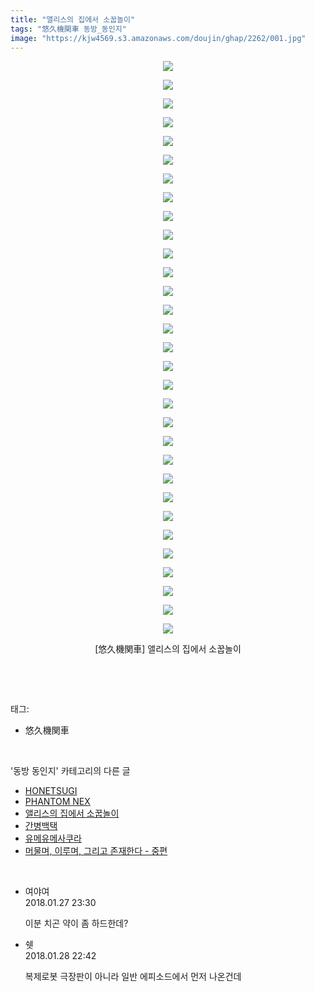 ```yaml
---
title: "앨리스의 집에서 소꿉놀이"
tags: "悠久機関車 동방_동인지"
image: "https://kjw4569.s3.amazonaws.com/doujin/ghap/2262/001.jpg"
---
```

<div class="article">
<p style="text-align: center; clear: none; float: none;"><img src="{{ site.imgserver3 }}/ghap/2262/001.jpg"/></p>
<p style="text-align: center; clear: none; float: none;"><img src="{{ site.imgserver3 }}/ghap/2262/002.jpg"/></p>
<p style="text-align: center; clear: none; float: none;"><img src="{{ site.imgserver3 }}/ghap/2262/003.jpg"/></p>
<p style="text-align: center; clear: none; float: none;"><img src="{{ site.imgserver3 }}/ghap/2262/004.jpg"/></p>
<p style="text-align: center; clear: none; float: none;"><img src="{{ site.imgserver3 }}/ghap/2262/005.jpg"/></p>
<p style="text-align: center; clear: none; float: none;"><img src="{{ site.imgserver3 }}/ghap/2262/006.jpg"/></p>
<p style="text-align: center; clear: none; float: none;"><img src="{{ site.imgserver3 }}/ghap/2262/007.jpg"/></p>
<p style="text-align: center; clear: none; float: none;"><img src="{{ site.imgserver3 }}/ghap/2262/008.jpg"/></p>
<p style="text-align: center; clear: none; float: none;"><img src="{{ site.imgserver3 }}/ghap/2262/009.jpg"/></p>
<p style="text-align: center; clear: none; float: none;"><img src="{{ site.imgserver3 }}/ghap/2262/010.jpg"/></p>
<p style="text-align: center; clear: none; float: none;"><img src="{{ site.imgserver3 }}/ghap/2262/011.jpg"/></p>
<p style="text-align: center; clear: none; float: none;"><img src="{{ site.imgserver3 }}/ghap/2262/012.jpg"/></p>
<p style="text-align: center; clear: none; float: none;"><img src="{{ site.imgserver3 }}/ghap/2262/013.jpg"/></p>
<p style="text-align: center; clear: none; float: none;"><img src="{{ site.imgserver3 }}/ghap/2262/014.jpg"/></p>
<p style="text-align: center; clear: none; float: none;"><img src="{{ site.imgserver3 }}/ghap/2262/015.jpg"/></p>
<p style="text-align: center; clear: none; float: none;"><img src="{{ site.imgserver3 }}/ghap/2262/016.jpg"/></p>
<p style="text-align: center; clear: none; float: none;"><img src="{{ site.imgserver3 }}/ghap/2262/017.jpg"/></p>
<p style="text-align: center; clear: none; float: none;"><img src="{{ site.imgserver3 }}/ghap/2262/018.jpg"/></p>
<p style="text-align: center; clear: none; float: none;"><img src="{{ site.imgserver3 }}/ghap/2262/019.jpg"/></p>
<p style="text-align: center; clear: none; float: none;"><img src="{{ site.imgserver3 }}/ghap/2262/020.jpg"/></p>
<p style="text-align: center; clear: none; float: none;"><img src="{{ site.imgserver3 }}/ghap/2262/021.jpg"/></p>
<p style="text-align: center; clear: none; float: none;"><img src="{{ site.imgserver3 }}/ghap/2262/022.jpg"/></p>
<p style="text-align: center; clear: none; float: none;"><img src="{{ site.imgserver3 }}/ghap/2262/023.jpg"/></p>
<p style="text-align: center; clear: none; float: none;"><img src="{{ site.imgserver3 }}/ghap/2262/024.jpg"/></p>
<p style="text-align: center; clear: none; float: none;"><img src="{{ site.imgserver3 }}/ghap/2262/025.jpg"/></p>
<p style="text-align: center; clear: none; float: none;"><img src="{{ site.imgserver3 }}/ghap/2262/026.jpg"/></p>
<p style="text-align: center; clear: none; float: none;"><img src="{{ site.imgserver3 }}/ghap/2262/027.jpg"/></p>
<p style="text-align: center; clear: none; float: none;"><img src="{{ site.imgserver3 }}/ghap/2262/028.jpg"/></p>
<p style="text-align: center; clear: none; float: none;"><img src="{{ site.imgserver3 }}/ghap/2262/029.jpg"/></p>
<p style="text-align: center; clear: none; float: none;"><img src="{{ site.imgserver3 }}/ghap/2262/030.jpg"/></p>
<p style="text-align: center; clear: none; float: none;"><img src="{{ site.imgserver3 }}/ghap/2262/031.jpg"/></p>
<p style="text-align: center; clear: none; float: none;">[悠久機関車] 앨리스의 집에서 소꿉놀이</p>
<p><br/></p>
</div><br/>
<div class="tagTrail">
<p>태그: </p>
<ul>
<li>悠久機関車</li>
</ul>
</div><br/>
<div class="another">
<p>'동방 동인지' 카테고리의 다른 글</p>
<ul>
<li><a href="/ghap_2264">HONETSUGI</a></li>
<li><a href="/ghap_2263">PHANTOM NEX</a></li>
<li><a href="/ghap_2262">앨리스의 집에서 소꿉놀이</a></li>
<li><a href="/ghap_2261">간병백택</a></li>
<li><a href="/ghap_2259">유메유메사쿠라</a></li>
<li><a href="/ghap_2256">머물며, 이루며, 그리고 존재한다 - 중편</a></li>
</ul>
</div><br/>
<div class="cb_module cb_fluid">
<div class="cb_wrt cb_profile">
<div class="comment">
<ul>
<li class="cb_thumb_off" id="comment15185040">
<div class="cb_comment_area">
<div class="cb_info_area">
<div class="cb_section">
<span class="cb_nick_name">여야여</span>
</div>
<div class="cb_section">
<span class="cb_date">2018.01.27 23:30 </span>
</div>
</div>
<div class="cb_dsc_comment">
<p class="cb_dsc">
											이분 치곤 약이 좀 하드한데?
										</p>
</div>
</div></li>
<li class="cb_thumb_off" id="comment15185833">
<div class="cb_comment_area">
<div class="cb_info_area">
<div class="cb_section">
<span class="cb_nick_name">쉣</span>
</div>
<div class="cb_section">
<span class="cb_date">2018.01.28 22:42 </span>
</div>
</div>
<div class="cb_dsc_comment">
<p class="cb_dsc">
											복제로봇 극장판이 아니라 일반 에피소드에서 먼저 나온건데
										</p>
</div>
</div></li>
</ul>
</div>
</div><!-- commentList close -->
</div><br/>
